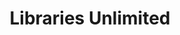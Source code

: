 ---
schema: default
title: Libraries Unlimited
description: Charity running library services in Devon and Torbay
logo: >-
  https://librariesunlimited.org.uk/wp-content/themes/Libraries%20Unlimited/images/logo.svg
---